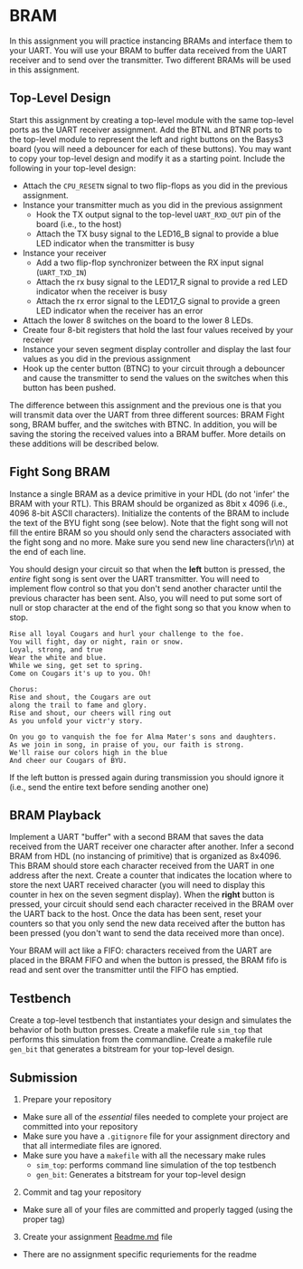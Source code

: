 <!--

Need to be more clear on Putty settings. 
- Parity? (enforce it!)
- Default baud rate?
They use glbl.v file for simulation. Need to include in their repository.
Don't hard code any paths in makefile! (perhaps have an environment variable that is set so I can reuse their makefiles)
- Have them simulate the full fight song

Futgure: if they hit enter, make sure both CR/LF are sent back
- buffer empties when right pressed.
- start fight song with new line (make it more clear how to setup putty and what to send at the end of the line)
- Have the fight song spit out the text as fast as possible (no delays).
-->
# BRAM

In this assignment you will practice instancing BRAMs and interface them to your UART. 
You will use your BRAM to buffer data received from the UART receiver and to send over the transmitter. 
Two different BRAMs will be used in this assignment. 

<!--
You can create this design in a single HDL file if you like.
-->

## Top-Level Design

Start this assignment by creating a top-level module with the same top-level ports as the UART receiver assignment.
Add the BTNL and BTNR ports to the top-level module to represent the left and right buttons on the Basys3 board (you will need a debouncer for each of these buttons).
You may want to copy your top-level design and modify it as a starting point.
Include the following in your top-level design:
* Attach the `CPU_RESETN` signal to two flip-flops as you did in the previous assignment.
* Instance your transmitter much as you did in the previous assignment
  * Hook the TX output signal to the top-level `UART_RXD_OUT` pin of the board (i.e., to the host)
  * Attach the TX busy signal to the LED16_B signal to provide a blue LED indicator when the transmitter is busy
* Instance your receiver
  * Add a two flip-flop synchronizer between the RX input signal (`UART_TXD_IN`)
  * Attach the rx busy signal to the LED17_R signal to provide a red LED indicator when the receiver is busy
  * Attach the rx error signal to the LED17_G signal to provide a green LED indicator when the receiver has an error
* Attach the lower 8 switches on the board to the lower 8 LEDs.
* Create four 8-bit registers that hold the last four values received by your receiver
* Instance your seven segment display controller and display the last four values as you did in the previous assignment
* Hook up the center button (BTNC) to your circuit through a debouncer and cause the transmitter to send the values on the switches when this button has been pushed. 

The difference between this assignment and the previous one is that you will transmit data over the UART from three different sources: BRAM Fight song, BRAM buffer, and the switches with BTNC.
In addition, you will be saving the storing the received values into a BRAM buffer.
More details on these additions will be described below.


## Fight Song BRAM

Instance a single BRAM as a device primitive in your HDL (do not 'infer' the BRAM with your RTL). 
This BRAM should be organized as 8bit x 4096 (i.e., 4096 8-bit ASCII characters). 
Initialize the contents of the BRAM to include the text of the BYU fight song (see below). 
Note that the fight song will not fill the entire BRAM so you should only send the characters associated with the fight song and no more.
Make sure you send new line characters(\r\n) at the end of each line.

You should design your circuit so that when the **left** button is pressed, the _entire_ fight song is sent over the UART transmitter. 
You will need to implement flow control so that you don't send another character until the previous character has been sent. 
Also, you will need to put some sort of null or stop character at the end of the fight song so that you know when to stop.

```
Rise all loyal Cougars and hurl your challenge to the foe.
You will fight, day or night, rain or snow.
Loyal, strong, and true
Wear the white and blue.
While we sing, get set to spring.
Come on Cougars it's up to you. Oh!

Chorus:
Rise and shout, the Cougars are out
along the trail to fame and glory.
Rise and shout, our cheers will ring out
As you unfold your victr'y story.

On you go to vanquish the foe for Alma Mater's sons and daughters.
As we join in song, in praise of you, our faith is strong.
We'll raise our colors high in the blue
And cheer our Cougars of BYU.
```
If the left button is pressed again during transmission you should ignore it (i.e., send the entire text before sending another one)

## BRAM Playback

Implement a UART "buffer" with a second BRAM that saves the data received from the UART receiver one character after another.
Infer a second BRAM from HDL (no instancing of primitive) that is organized as 8x4096. 
This BRAM should store each character received from the UART in one address after the next. 
Create a counter that indicates the location where to store the next UART received character (you will need to display this counter in hex on the seven segment display).
When the **right** button is pressed, your circuit should send each character received in the BRAM over the UART back to the host.
Once the data has been sent, reset your counters so that you only send the new data received after the button has been pressed (you don't want to send the data received more than once).

Your BRAM will act like a FIFO: characters received from the UART are placed in the BRAM FIFO and when the button is pressed, the BRAM fifo is read and sent over the transmitter until the FIFO has emptied.

## Testbench

Create a top-level testbench that instantiates your design and simulates the behavior of both button presses.
Create a makefile rule `sim_top` that performs this simulation from the commandline.
Create a makefile rule `gen_bit` that generates a bitstream for your top-level design.


## Submission


1. Prepare your repository
  * Make sure all of the _essential_ files needed to complete your project are committed into your repository
  * Make sure you have a  `.gitignore` file for your assignment directory and that all intermediate files are ignored.
  * Make sure you have a `makefile` with all the necessary make rules
    * `sim_top`: performs command line simulation of the top testbench
    * `gen_bit`: Generates a bitstream for your top-level design
2. Commit and tag your repository
  * Make sure all of your files are committed and properly tagged (using the proper tag)
3. Create your assignment [Readme.md](../resources/assignment_mechanics.md#assignment-submission) file
  * There are no assignment specific requriements for the readme

